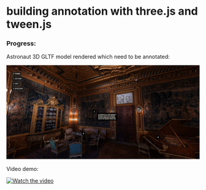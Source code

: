 # building annotation with three.js and tween.js

### Progress:

Astronaut 3D GLTF model rendered which need to be annotated: 

![Screenshot](screenshots/roman.png)

Video demo:

[![Watch the video](https://img.youtube.com/vi/twamMzWmlDs/default.jpg)](https://youtu.be/twamMzWmlDs)

